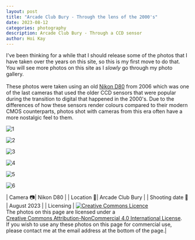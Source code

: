 ```yaml
---
layout: post
title: "Arcade Club Bury - Through the lens of the 2000's"
date: 2023-08-12
categories: photography
description: Arcade Club Bury - Through a CCD sensor
author: Hoi Kay
---
```

I've been thinking for a while that I should release some of the photos that I have taken over the years on this site, so this is my first move to do that. You will see more photos on this site as I *slowly* go through my photo gallery. <br>
<br>
These photos were taken using an old [Nikon D80](https://www.dpreview.com/reviews/nikond80) from 2006 which was one of the last cameras that used the older CCD sensors that were popular during the transition to digital that happened in the 2000's. Due to the differences of how these sensors render colours compared to their modern CMOS counterparts, photos shot with cameras from this era often have a more nostalgic feel to them. <br>

![1]({{site.github.url}}/assets/photos/webDSC_0052.jpg) <br>

![2]({{site.github.url}}/assets/photos/webDSC_0060.jpg) <br>

![3]({{site.github.url}}/assets/photos/webDSC_0071.jpg) <br>

![4]({{site.github.url}}/assets/photos/webDSC_0101.jpg) <br>

![5]({{site.github.url}}/assets/photos/webDSC_0057.jpg) <br>

![6]({{site.github.url}}/assets/photos/webDSC_0104.jpg) <br>

| Camera 📷| Nikon D80 |
| Location 📌| Arcade Club Bury |
| Shooting date 📅 | August 2023 |
| Licensing | <a rel="license" href="http://creativecommons.org/licenses/by-nc/4.0/"><img alt="Creative Commons Licence" style="border-width:0" src="https://i.creativecommons.org/l/by-nc/4.0/88x31.png" /></a><br />The photos on this page are licensed under a<br> <a rel="license" href="http://creativecommons.org/licenses/by-nc/4.0/">Creative Commons Attribution-NonCommercial 4.0 International License</a>. <br> If you wish to use any these photos on this page for commercial use, <br>please contact me at the email address at the bottom of the page.|